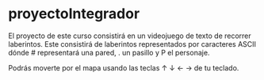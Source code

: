 # proyectoIntegrador
El proyecto de este curso consistirá en un videojuego de texto de recorrer laberintos. 
Este consistirá de laberintos representados por caracteres ASCII
dónde # representará una pared, . un pasillo y P el personaje.

Podrás moverte por el mapa usando las teclas ↑ ↓ ← → de tu teclado.

